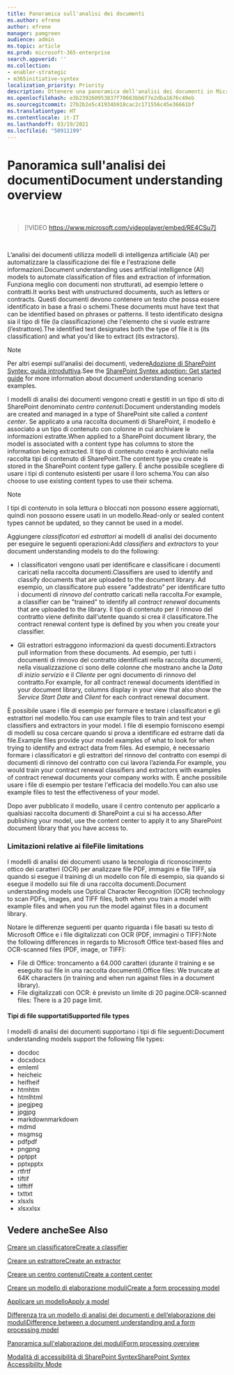 ```yaml
---
title: Panoramica sull'analisi dei documenti
ms.author: efrene
author: efrene
manager: pamgreen
audience: admin
ms.topic: article
ms.prod: microsoft-365-enterprise
search.appverid: ''
ms.collection:
- enabler-strategic
- m365initiative-syntex
localization_priority: Priority
description: Ottenere una panoramica dell'analisi dei documenti in Microsoft SharePoint Syntex.
ms.openlocfilehash: e3b239260953837f70663bb6f7e2dba1676c49eb
ms.sourcegitcommit: 27b2b2e5c41934b918cac2c171556c45e36661bf
ms.translationtype: HT
ms.contentlocale: it-IT
ms.lasthandoff: 03/19/2021
ms.locfileid: "50911199"
---
```

# <a name="document-understanding-overview"></a><span data-ttu-id="f2132-103">Panoramica sull'analisi dei documenti</span><span class="sxs-lookup"><span data-stu-id="f2132-103">Document understanding overview</span></span>


</br>

> [!VIDEO https://www.microsoft.com/videoplayer/embed/RE4CSu7] 

</br>

<span data-ttu-id="f2132-104">L’analisi dei documenti utilizza modelli di intelligenza artificiale (AI) per automatizzare la classificazione dei file e l'estrazione delle informazioni.</span><span class="sxs-lookup"><span data-stu-id="f2132-104">Document understanding uses artificial intelligence (AI) models to automate classification of files and extraction of information.</span></span> <span data-ttu-id="f2132-105">Funziona meglio con documenti non strutturati, ad esempio lettere o contratti.</span><span class="sxs-lookup"><span data-stu-id="f2132-105">It works best with unstructured documents, such as letters or contracts.</span></span> <span data-ttu-id="f2132-106">Questi documenti devono contenere un testo che possa essere identificato in base a frasi o schemi.</span><span class="sxs-lookup"><span data-stu-id="f2132-106">These documents must have text that can be identified based on phrases or patterns.</span></span> <span data-ttu-id="f2132-107">Il testo identificato designa sia il tipo di file (la classificazione) che l'elemento che si vuole estrarre (l’estrattore).</span><span class="sxs-lookup"><span data-stu-id="f2132-107">The identified text designates both the type of file it is (its classification) and what you'd like to extract (its extractors).</span></span>

> [!NOTE]
> <span data-ttu-id="f2132-108">Per altri esempi sull’analisi dei documenti, vedere[Adozione di SharePoint Syntex: guida introduttiva](./adoption-getstarted.md#document-understanding-scenario-example).</span><span class="sxs-lookup"><span data-stu-id="f2132-108">See the [SharePoint Syntex adoption: Get started guide](./adoption-getstarted.md#document-understanding-scenario-example) for more information about document understanding scenario examples.</span></span>

<span data-ttu-id="f2132-109">I modelli di analisi dei documenti vengono creati e gestiti in un tipo di sito di SharePoint denominato *centro contenuti*.</span><span class="sxs-lookup"><span data-stu-id="f2132-109">Document understanding models are created and managed in a type of SharePoint site called a *content center*.</span></span> <span data-ttu-id="f2132-110">Se applicato a una raccolta documenti di SharePoint, il modello è associato a un tipo di contenuto con colonne in cui archiviare le informazioni estratte.</span><span class="sxs-lookup"><span data-stu-id="f2132-110">When applied to a SharePoint document library, the model is associated with a content type has columns to store the information being extracted.</span></span> <span data-ttu-id="f2132-111">Il tipo di contenuto creato è archiviato nella raccolta tipi di contenuto di SharePoint.</span><span class="sxs-lookup"><span data-stu-id="f2132-111">The content type you create is stored in the SharePoint content type gallery.</span></span> <span data-ttu-id="f2132-112">È anche possibile scegliere di usare i tipi di contenuto esistenti per usare il loro schema.</span><span class="sxs-lookup"><span data-stu-id="f2132-112">You can also choose to use existing content types to use their schema.</span></span>

> [!NOTE]
> <span data-ttu-id="f2132-113">I tipi di contenuto in sola lettura o bloccati non possono essere aggiornati, quindi non possono essere usati in un modello.</span><span class="sxs-lookup"><span data-stu-id="f2132-113">Read-only or sealed content types cannot be updated, so they cannot be used in a model.</span></span>

<span data-ttu-id="f2132-114">Aggiungere *classificatori* ed *estrattori* ai modelli di analisi dei documento per eseguire le seguenti operazioni:</span><span class="sxs-lookup"><span data-stu-id="f2132-114">Add *classifiers* and *extractors* to your document understanding models to do the following:</span></span> 

- <span data-ttu-id="f2132-115">I classificatori vengono usati per identificare e classificare i documenti caricati nella raccolta documenti.</span><span class="sxs-lookup"><span data-stu-id="f2132-115">Classifiers are used to identify and classify documents that are uploaded to the document library.</span></span> <span data-ttu-id="f2132-116">Ad esempio, un classificatore può essere "addestrato" per identificare tutto i documenti di *rinnovo del contratto* caricati nella raccolta.</span><span class="sxs-lookup"><span data-stu-id="f2132-116">For example, a classifier can be "trained" to identify all *contract renewal* documents that are uploaded to the library.</span></span> <span data-ttu-id="f2132-117">Il tipo di contenuto per il rinnovo del contratto viene definito dall'utente quando si crea il classificatore.</span><span class="sxs-lookup"><span data-stu-id="f2132-117">The contract renewal content type is defined by you when you create your classifier.</span></span>

- <span data-ttu-id="f2132-118">Gli estrattori estraggono informazioni da questi documenti.</span><span class="sxs-lookup"><span data-stu-id="f2132-118">Extractors pull information from these documents.</span></span> <span data-ttu-id="f2132-119">Ad esempio, per tutti i documenti di rinnovo del contratto identificati nella raccolta documenti, nella visualizzazione ci sono delle colonne che mostrano anche la *Data di inizio servizio* e il *Cliente* per ogni documento di rinnovo del contratto.</span><span class="sxs-lookup"><span data-stu-id="f2132-119">For example, for all contract renewal documents identified in your document library, columns display in your view that also show the *Service Start Date* and  *Client* for each contract renewal document.</span></span> 

<span data-ttu-id="f2132-120">È possibile usare i file di esempio per formare e testare i classificatori e gli estrattori nel modello.</span><span class="sxs-lookup"><span data-stu-id="f2132-120">You can use example files to train and test your classifiers and extractors in your model.</span></span> <span data-ttu-id="f2132-121">I file di esempio forniscono esempi di modelli su cosa cercare quando si prova a identificare ed estrarre dati da file.</span><span class="sxs-lookup"><span data-stu-id="f2132-121">Example files provide your model examples of what to look for when trying to identify and extract data from files.</span></span> <span data-ttu-id="f2132-122">Ad esempio, è necessario formare i classificatori e gli estrattori del rinnovo del contratto con esempi di documenti di rinnovo del contratto con cui lavora l’azienda.</span><span class="sxs-lookup"><span data-stu-id="f2132-122">For example, you would train your contract renewal classifiers and extractors with examples of contract renewal documents your company works with.</span></span> <span data-ttu-id="f2132-123">È anche possibile usare i file di esempio per testare l'efficacia del modello.</span><span class="sxs-lookup"><span data-stu-id="f2132-123">You can also use example files to test the effectiveness of your model.</span></span>

<span data-ttu-id="f2132-124">Dopo aver pubblicato il modello, usare il centro contenuto per applicarlo a qualsiasi raccolta documenti di SharePoint a cui si ha accesso.</span><span class="sxs-lookup"><span data-stu-id="f2132-124">After publishing your model, use the content center to apply it to any SharePoint document library that you have access to.</span></span>  

### <a name="file-limitations"></a><span data-ttu-id="f2132-125">Limitazioni relative ai file</span><span class="sxs-lookup"><span data-stu-id="f2132-125">File limitations</span></span>

<span data-ttu-id="f2132-126">I modelli di analisi dei documenti usano la tecnologia di riconoscimento ottico dei caratteri (OCR) per analizzare file PDF, immagini e file TIFF, sia quando si esegue il training di un modello con file di esempio, sia quando si esegue il modello sui file di una raccolta documenti.</span><span class="sxs-lookup"><span data-stu-id="f2132-126">Document understanding models use Optical Character Recognition (OCR) technology to scan PDFs, images, and TIFF files, both when you train a model with example files and when you run the model against files in a document library.</span></span>

<span data-ttu-id="f2132-127">Notare le differenze seguenti per quanto riguarda i file basati su testo di Microsoft Office e i file digitalizzati con OCR (PDF, immagini o TIFF):</span><span class="sxs-lookup"><span data-stu-id="f2132-127">Note the following differences in regards to Microsoft Office text-based files and OCR-scanned files (PDF, image, or TIFF):</span></span>

- <span data-ttu-id="f2132-128">File di Office: troncamento a 64.000 caratteri (durante il training e se eseguito sui file in una raccolta documenti).</span><span class="sxs-lookup"><span data-stu-id="f2132-128">Office files: We truncate at 64K characters (in training and when run against files in a document library).</span></span>
- <span data-ttu-id="f2132-129">File digitalizzati con OCR: è previsto un limite di 20 pagine.</span><span class="sxs-lookup"><span data-stu-id="f2132-129">OCR-scanned files: There is a 20 page limit.</span></span>  

#### <a name="supported-file-types"></a><span data-ttu-id="f2132-130">Tipi di file supportati</span><span class="sxs-lookup"><span data-stu-id="f2132-130">Supported file types</span></span>

<span data-ttu-id="f2132-131">I modelli di analisi dei documenti supportano i tipi di file seguenti:</span><span class="sxs-lookup"><span data-stu-id="f2132-131">Document understanding models support the following file types:</span></span>

- <span data-ttu-id="f2132-132">doc</span><span class="sxs-lookup"><span data-stu-id="f2132-132">doc</span></span>
- <span data-ttu-id="f2132-133">docx</span><span class="sxs-lookup"><span data-stu-id="f2132-133">docx</span></span>
- <span data-ttu-id="f2132-134">eml</span><span class="sxs-lookup"><span data-stu-id="f2132-134">eml</span></span>
- <span data-ttu-id="f2132-135">heic</span><span class="sxs-lookup"><span data-stu-id="f2132-135">heic</span></span>
- <span data-ttu-id="f2132-136">heif</span><span class="sxs-lookup"><span data-stu-id="f2132-136">heif</span></span>
- <span data-ttu-id="f2132-137">htm</span><span class="sxs-lookup"><span data-stu-id="f2132-137">htm</span></span>
- <span data-ttu-id="f2132-138">html</span><span class="sxs-lookup"><span data-stu-id="f2132-138">html</span></span>
- <span data-ttu-id="f2132-139">jpeg</span><span class="sxs-lookup"><span data-stu-id="f2132-139">jpeg</span></span>
- <span data-ttu-id="f2132-140">jpg</span><span class="sxs-lookup"><span data-stu-id="f2132-140">jpg</span></span>
- <span data-ttu-id="f2132-141">markdown</span><span class="sxs-lookup"><span data-stu-id="f2132-141">markdown</span></span>
- <span data-ttu-id="f2132-142">md</span><span class="sxs-lookup"><span data-stu-id="f2132-142">md</span></span>
- <span data-ttu-id="f2132-143">msg</span><span class="sxs-lookup"><span data-stu-id="f2132-143">msg</span></span>
- <span data-ttu-id="f2132-144">pdf</span><span class="sxs-lookup"><span data-stu-id="f2132-144">pdf</span></span>
- <span data-ttu-id="f2132-145">png</span><span class="sxs-lookup"><span data-stu-id="f2132-145">png</span></span>
- <span data-ttu-id="f2132-146">ppt</span><span class="sxs-lookup"><span data-stu-id="f2132-146">ppt</span></span>
- <span data-ttu-id="f2132-147">pptx</span><span class="sxs-lookup"><span data-stu-id="f2132-147">pptx</span></span>
- <span data-ttu-id="f2132-148">rtf</span><span class="sxs-lookup"><span data-stu-id="f2132-148">rtf</span></span>
- <span data-ttu-id="f2132-149">tif</span><span class="sxs-lookup"><span data-stu-id="f2132-149">tif</span></span>
- <span data-ttu-id="f2132-150">tiff</span><span class="sxs-lookup"><span data-stu-id="f2132-150">tiff</span></span>
- <span data-ttu-id="f2132-151">txt</span><span class="sxs-lookup"><span data-stu-id="f2132-151">txt</span></span>
- <span data-ttu-id="f2132-152">xls</span><span class="sxs-lookup"><span data-stu-id="f2132-152">xls</span></span>
- <span data-ttu-id="f2132-153">xlsx</span><span class="sxs-lookup"><span data-stu-id="f2132-153">xlsx</span></span>



## <a name="see-also"></a><span data-ttu-id="f2132-154">Vedere anche</span><span class="sxs-lookup"><span data-stu-id="f2132-154">See Also</span></span>
[<span data-ttu-id="f2132-155">Creare un classificatore</span><span class="sxs-lookup"><span data-stu-id="f2132-155">Create a classifier</span></span>](create-a-classifier.md)

[<span data-ttu-id="f2132-156">Creare un estrattore</span><span class="sxs-lookup"><span data-stu-id="f2132-156">Create an extractor</span></span>](create-an-extractor.md)

[<span data-ttu-id="f2132-157">Creare un centro contenuti</span><span class="sxs-lookup"><span data-stu-id="f2132-157">Create a content center</span></span>](create-a-content-center.md)

[<span data-ttu-id="f2132-158">Creare un modello di elaborazione moduli</span><span class="sxs-lookup"><span data-stu-id="f2132-158">Create a form processing model</span></span>](create-a-form-processing-model.md)

[<span data-ttu-id="f2132-159">Applicare un modello</span><span class="sxs-lookup"><span data-stu-id="f2132-159">Apply a model</span></span>](apply-a-model.md)   

[<span data-ttu-id="f2132-160">Differenza tra un modello di analisi dei documenti e dell’elaborazione dei moduli</span><span class="sxs-lookup"><span data-stu-id="f2132-160">Difference between a document understanding and a form processing model</span></span>](difference-between-document-understanding-and-form-processing-model.md)
  
[<span data-ttu-id="f2132-161">Panoramica sull'elaborazione dei moduli</span><span class="sxs-lookup"><span data-stu-id="f2132-161">Form processing overview</span></span>](form-processing-overview.md)

[<span data-ttu-id="f2132-162">Modalità di accessibilità di SharePoint Syntex</span><span class="sxs-lookup"><span data-stu-id="f2132-162">SharePoint Syntex Accessibility Mode</span></span>](accessibility-mode.md)
